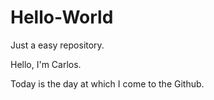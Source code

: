 # Hello-World
Just a easy repository.

Hello, I'm Carlos.

Today is the day at which I come to the Github.
